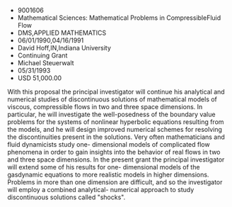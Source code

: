 
* 9001606
* Mathematical Sciences: Mathematical Problems in CompressibleFluid Flow
* DMS,APPLIED MATHEMATICS
* 06/01/1990,04/16/1991
* David Hoff,IN,Indiana University
* Continuing Grant
* Michael Steuerwalt
* 05/31/1993
* USD 51,000.00

With this proposal the principal investigator will continue his analytical and
numerical studies of discontinuous solutions of mathematical models of viscous,
compressible flows in two and three space dimensions. In particular, he will
investigate the well-posedness of the boundary value problems for the systems of
nonlinear hyperbolic equations resulting from the models, and he will design
improved numerical schemes for resolving the discontinuities present in the
solutions. Very often mathematicians and fluid dynamicists study one-
dimensional models of complicated flow phenomena in order to gain insights into
the behavior of real flows in two and three space dimensions. In the present
grant the principal investigator will extend some of his results for one-
dimensional models of the gasdynamic equations to more realistic models in
higher dimensions. Problems in more than one dimension are difficult, and so the
investigator will employ a combined analytical- numerical approach to study
discontinuous solutions called "shocks".
